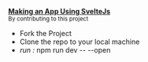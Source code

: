 <span style="text-decoration:underline;"><b>Making an App Using SvelteJs</b></span>
<br/>
<small>By contributing to this project</small><br/>
<ul>
    <li>Fork the Project</li>
    <li>Clone the repo to your local machine</li>
    <li><i>run :</i> npm run dev -- --open</li>
</ul>


